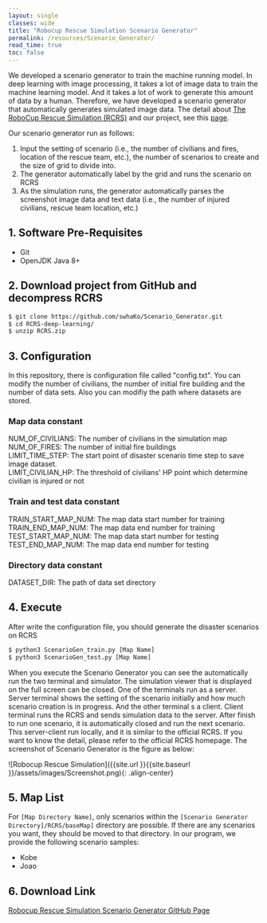 ```yaml
---
layout: single
classes: wide
title: "Robocup Rescue Simulation Scenario Generator"
permalink: /resources/Scenario_Generator/
read_time: true
toc: false
---
```

We developed a scenario generator to train the machine running model. In deep learning with image processing, it takes a lot of image data to train the machine learning model. And it takes a lot of work to generate this amount of data by a human. Therefore, we have developed a scenario generator that automatically generates simulated image data. The detail about [The RoboCup Rescue Simulation (RCRS)](https://rescuesim.robocup.org/) and our project, see this [page](https://swhako.github.io/swha/resources/Intro/).

Our scenario generator run as follows:
1. Input the setting of scenario (i.e., the number of civilians and fires, location of the rescue team, etc.), the number of scenarios to create and the size of grid to divide into.
2. The generator automatically label by the grid and runs the scenario on RCRS
3. As the simulation runs, the generator automatically parses the screenshot image data and text data (i.e., the number of injured civilians, rescue team location, etc.)

## 1. Software Pre-Requisites
- Git
- OpenJDK Java 8+

## 2. Download project from GitHub and decompress RCRS
```bash
$ git clone https://github.com/swhaKo/Scenario_Generator.git
$ cd RCRS-deep-learning/
$ unzip RCRS.zip
```

## 3. Configuration
In this repository, there is configuration file called "config.txt". You can modify the number of civilians, the number of initial fire building and the number of data sets. Also you can modifiy the path where datasets are stored.  

### Map data constant
NUM_OF_CIVILIANS: The number of civilians in the simulation map  
NUM_OF_FIRES: The number of initial fire buildings  
LIMIT_TIME_STEP: The start point of disaster scenario time step to save image dataset.  
LIMIT_CIVILIAN_HP: The threshold of civilians' HP point which determine civilian is injured or not

### Train and test data constant
TRAIN_START_MAP_NUM: The map data start number for training  
TRAIN_END_MAP_NUM: The map data end number for training  
TEST_START_MAP_NUM: The map data start number for testing  
TEST_END_MAP_NUM: The map data end number for testing  

### Directory data constant
DATASET_DIR: The path of data set directory  

## 4. Execute
After write the configuration file, you should generate the disaster scenarios on RCRS
```bash
$ python3 ScenarioGen_train.py [Map Name]
$ python3 ScenarioGen_test.py [Map Name]
```
When you execute the Scenario Generator you can see the automatically run the two terminal and simulator. The simulation viewer that is displayed on the full screen can be closed. One of the terminals run as a server. Server terminal shows the setting of the scenario initially and how much scenario creation is in progress. And the other terminal s a client. Client terminal runs the RCRS and sends simulation data to the server. After finish to run one scenario, it is automatically closed and run the next scenario. This server-client run locally, and it is similar to the official RCRS. If you want to know the detail, please refer to the official RCRS homepage. The screenshot of Scenario Generator is the figure as below:

![Robocup Rescue Simulation]({{site.url }}{{site.baseurl }}/assets/images/Screenshot.png){: .align-center}

## 5. Map List
For `[Map Directory Name]`, only scenarios within the `[Scenario Generator Directory]/RCRS/baseMap]` directory are possible. If there are any scenarios you want, they should be moved to that directory. In our program, we provide the following scenario samples:
- Kobe
- Joao

## 6. Download Link
[Robocup Rescue Simulation Scenario Generator GitHub Page](https://github.com/swhaKo/Scenario_Generator)
